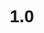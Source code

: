 # 1.0
<!DOCTYPE html>
<html lang="pt-BR">
<head>
    <meta charset="UTF-8">
    <meta name="viewport" content="width=device-width, initial-scale=1.0">
    <title>Meu Site Básico</title>
    <style>
        /* Estilos CSS */
        * {
            margin: 0;
            padding: 0;
            box-sizing: border-box;
            font-family: Arial, sans-serif;
        }
        
        body {
            background-color: #f4f4f4;
            color: #333;
            line-height: 1.6;
        }
        
        header {
            background: #35424a;
            color: #fff;
            padding: 20px 0;
            text-align: center;
        }
        
        nav {
            background: #e8491d;
            padding: 10px;
        }
        
        nav ul {
            display: flex;
            justify-content: center;
            list-style: none;
        }
        
        nav ul li {
            margin: 0 15px;
        }
        
        nav ul li a {
            color: white;
            text-decoration: none;
        }
        
        .container {
            width: 80%;
            margin: auto;
            padding: 20px;
        }
        
        .main-content {
            padding: 20px;
            background: white;
            margin-top: 20px;
            border-radius: 5px;
            box-shadow: 0 0 10px rgba(0,0,0,0.1);
        }
        
        footer {
            background: #35424a;
            color: white;
            text-align: center;
            padding: 20px;
            margin-top: 20px;
        }
        
        button {
            background: #e8491d;
            color: white;
            border: none;
            padding: 10px 20px;
            margin: 10px 0;
            cursor: pointer;
            border-radius: 5px;
        }
        
        button:hover {
            background: #333;
        }
    </style>
</head>
<body>
    <header>
        <h1>Bem-vindo ao Meu Site</h1>
    </header>
    
    <nav>
        <ul>
            <li><a href="#">Home</a></li>
            <li><a href="#">Sobre</a></li>
            <li><a href="#">Serviços</a></li>
            <li><a href="#">Contato</a></li>
        </ul>
    </nav>
    
    <div class="container">
        <section class="main-content">
            <h2>Sobre Nós</h2>
            <p>Este é um site básico criado para demonstrar a estrutura HTML, CSS e JavaScript.</p>
            
            <button id="changeTextBtn">Clique Aqui</button>
            <p id="demoText">Este texto vai mudar quando você clicar no botão.</p>
            
            <h3>Nosso Time</h3>
            <ul id="teamList">
                <li>João - Desenvolvedor</li>
                <li>Maria - Designer</li>
            </ul>
        </section>
    </div>
    
    <footer>
        <p>&copy; 2023 Meu Site Básico. Todos os direitos reservados.</p>
    </footer>
    
    <script>
        // JavaScript para interatividade
        document.getElementById('changeTextBtn').addEventListener('click', function() {
            document.getElementById('demoText').textContent = 'O texto foi alterado com JavaScript!';
            
            // Adicionar novo membro ao time
            const teamList = document.getElementById('teamList');
            const newMember = document.createElement('li');
            newMember.textContent = 'Carlos - Gerente de Projetos';
            teamList.appendChild(newMember);
        });
        
        // Mudar cor de fundo ao passar o mouse no header
        const header = document.querySelector('header');
        header.addEventListener('mouseover', function() {
            this.style.backgroundColor = '#2c3e50';
        });
        
        header.addEventListener('mouseout', function() {
            this.style.backgroundColor = '#35424a';
        });
    </script>
</body>
</html>
